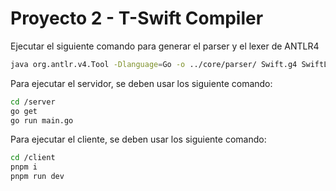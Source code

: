 # Proyecto 2 - T-Swift Compiler

Ejecutar el siguiente comando para generar el parser y el lexer de ANTLR4

```bash
java org.antlr.v4.Tool -Dlanguage=Go -o ../core/parser/ Swift.g4 SwiftLexer.g4 -visitor -no-listener
```

Para ejecutar el servidor, se deben usar los siguiente comando:

```bash
cd /server
go get
go run main.go
```

Para ejecutar el cliente, se deben usar los siguiente comando:

```bash
cd /client
pnpm i
pnpm run dev
```
